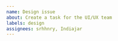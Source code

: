```yaml
---
name: Design issue
about: Create a task for the UI/UX team
labels: design
assignees: srhhnry, Indiajar
---
```

